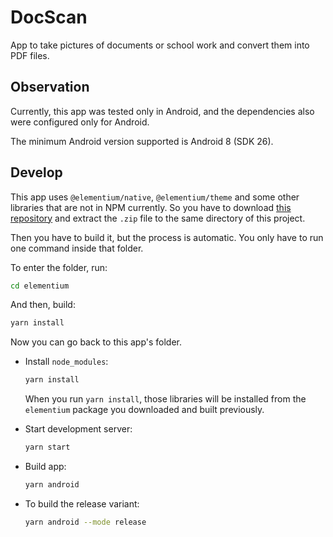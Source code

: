 # DocScan

App to take pictures of documents or school work and convert them into PDF files.

## Observation
Currently, this app was tested only in Android, and the dependencies also were configured only for Android.

The minimum Android version supported is Android 8 (SDK 26).

## Develop

This app uses `@elementium/native`, `@elementium/theme` and some other libraries that are not in NPM currently. So you have to download [this repository](https://github.com/viniciusyoshioka/elementium) and extract the `.zip` file to the same directory of this project.

Then you have to build it, but the process is automatic. You only have to run one command inside that folder.

To enter the folder, run:

```sh
cd elementium
```

And then, build:

```sh
yarn install
```

Now you can go back to this app's folder.

- Install `node_modules`:

    ```sh
    yarn install
    ```

    When you run `yarn install`, those libraries will be installed from the `elementium` package you downloaded and built previously.

- Start development server:

    ```sh
    yarn start
    ```

- Build app:

    ```sh
    yarn android
    ```

- To build the release variant:

    ```sh
    yarn android --mode release
    ```

